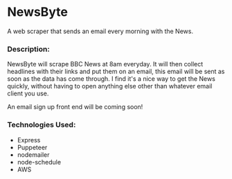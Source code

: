 # NewsByte

A web scraper that sends an email every morning with the News. 
### Description:

NewsByte will scrape BBC News at 8am everyday. It will then collect headlines with their links and put them on an email, this email will be sent as soon as the data has come through. I find it's a nice way to get the News quickly, without having to open anything else other than whatever email client you use. 

An email sign up front end will be coming soon!

### Technologies Used: 

- Express
- Puppeteer
- nodemailer
- node-schedule
- AWS
